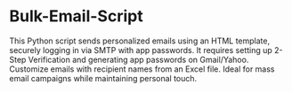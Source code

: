 # Bulk-Email-Script
This Python script sends personalized emails using an HTML template, securely logging in via SMTP with app passwords. It requires setting up 2-Step Verification and generating app passwords on Gmail/Yahoo. Customize emails with recipient names from an Excel file. Ideal for mass email campaigns while maintaining personal touch.

